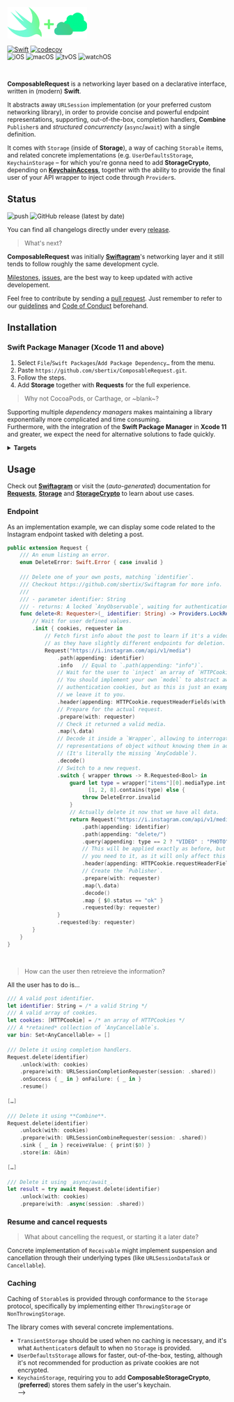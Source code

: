 <br />
<img alt="Header" src="https://raw.githubusercontent.com/sbertix/ComposableRequest/master/Resources/header.png" height="72" />
<br />

[![Swift](https://img.shields.io/badge/Swift-5.2-%23DE5C43?style=flat&logo=swift)](https://swift.org)
[![codecov](https://codecov.io/gh/sbertix/ComposableRequest/branch/main/graph/badge.svg)](https://codecov.io/gh/sbertix/ComposableRequest)
<br />
![iOS](https://img.shields.io/badge/iOS-12.0-8CFF96)
![macOS](https://img.shields.io/badge/macOS-10.14-8CFF96)
![tvOS](https://img.shields.io/badge/tvOS-12.0-8CFF96)
![watchOS](https://img.shields.io/badge/watchOS-5.0-8CFF96)

<br />

**ComposableRequest** is a networking layer based on a declarative interface, written in (modern) **Swift**.

It abstracts away `URLSession` implementation (or your preferred custom networking library), in order to provide concise and powerful endpoint representations, supporting, out-of-the-box, completion handlers, **Combine** `Publisher`s and _structured concurrencty_ (`async`/`await`) with a single definition. 

It comes with `Storage` (inside of **Storage**), a way of caching `Storable` items, and related concrete implementations (e.g. `UserDefaultsStorage`, `KeychainStorage` – for which you're gonna need to add **StorageCrypto**, depending on [**KeychainAccess**](https://github.com/kishikawakatsumi/KeychainAccess), together with the ability to provide the final user of your API wrapper to inject code through `Provider`s.

## Status
![push](https://github.com/sbertix/ComposableRequest/workflows/push/badge.svg)
![GitHub release (latest by date)](https://img.shields.io/github/v/release/sbertix/ComposableRequest)

You can find all changelogs directly under every [release](https://github.com/sbertix/ComposableRequesst/releases).

> What's next?

**ComposableRequest** was initially [**Swiftagram**](https://github.com/sbertix/Swiftagram)'s networking layer and it still tends to follow roughly the same development cycle.

[Milestones](https://github.com/sbertix/ComposableRequest/milestones), [issues](https://github.com/sbertix/ComposableRequest/issues), are the best way to keep updated with active developement.

Feel free to contribute by sending a [pull request](https://github.com/sbertix/ComposableRequest/pulls).
Just remember to refer to our [guidelines](CONTRIBUTING.md) and [Code of Conduct](CODE_OF_CONDUCT.md) beforehand.

<p />

## Installation
### Swift Package Manager (Xcode 11 and above)
1. Select `File`/`Swift Packages`/`Add Package Dependency…` from the menu.
1. Paste `https://github.com/sbertix/ComposableRequest.git`.
1. Follow the steps.
1. Add **Storage** together with **Requests** for the full experience.

> Why not CocoaPods, or Carthage, or ~blank~?

Supporting multiple _dependency managers_ makes maintaining a library exponentially more complicated and time consuming.\
Furthermore, with the integration of the **Swift Package Manager** in **Xcode 11** and greater, we expect the need for alternative solutions to fade quickly.

<details><summary><strong>Targets</strong></summary>
    <p>

- **Requests**, an HTTP client originally integrated in **Swiftagram**, the core library.
- **Storage**
- **StorageCrypto**, depending on [**KeychainAccess**](https://github.com/kishikawakatsumi/KeychainAccess), can be imported together with **Storage** to extend its functionality.     
    </p>
</details>

## Usage

Check out [**Swiftagram**](https://github.com/sbertix/Swiftagram) or visit the (_auto-generated_) documentation for [**Requests**](https://sbertix.github.io/ComposableRequest/Requests/), [**Storage**](https://sbertix.github.io/ComposableRequest/Storage/) and [**StorageCrypto**](https://sbertix.github.io/ComposableRequest/StorageCrypto/) to learn about use cases.  

### Endpoint

As an implementation example, we can display some code related to the Instagram endpoint tasked with deleting a post.

```swift
public extension Request {
    /// An enum listing an error.
    enum DeleteError: Swift.Error { case invalid }
    
    /// Delete one of your own posts, matching `identifier`.
    /// Checkout https://github.com/sbertix/Swiftagram for more info.
    ///
    /// - parameter identifier: String
    /// - returns: A locked `AnyObservable`, waiting for authentication `HTTPCookie`s.
    func delete<R: Requester>(_ identifier: String) -> Providers.LockRequester<[HTTPCookie], R, R.Requested<Bool>> {
        // Wait for user defined values.
        .init { cookies, requester in
            // Fetch first info about the post to learn if it's a video or picture
            // as they have slightly different endpoints for deletion.
            Request("https://i.instagram.com/api/v1/media")
                .path(appending: identifier)
                .info   // Equal to `.path(appending: "info")`.
                // Wait for the user to `inject` an array of `HTTPCookie`s.
                // You should implement your own `model` to abstract away
                // authentication cookies, but as this is just an example
                // we leave it to you.
                .header(appending: HTTPCookie.requestHeaderFields(with: cookies))
                // Prepare for the actual request.
                .prepare(with: requester)
                // Check it returned a valid media.
                .map(\.data)
                // Decode it inside a `Wrapper`, allowing to interrogate JSON
                // representations of object without knowing them in advance.
                // (It's literally the missing `AnyCodable`).
                .decode()
                // Switch to a new request.
                .switch { wrapper throws -> R.Requested<Bool> in
                    guard let type = wrapper["items"][0].mediaType.int(),
                          [1, 2, 8].contains(type) else {
                        throw DeleteError.invalid
                    }
                    // Actually delete it now that we have all data.
                    return Request("https://i.instagram.com/api/v1/media")
                        .path(appending: identifier)
                        .path(appending: "delete/")
                        .query(appending: type == 2 ? "VIDEO" : "PHOTO", forKey: "media_type")
                        // This will be applied exactly as before, but you can add whaterver
                        // you need to it, as it will only affect this `Request`.
                        .header(appending: HTTPCookie.requestHeaderFields(with: cookies))
                        // Create the `Publisher`.
                        .prepare(with: requester)
                        .map(\.data)
                        .decode()
                        .map { $0.status == "ok" }
                        .requested(by: requester)
                }
                .requested(by: requester)
        }
    }
}
```

<br />

> How can the user then retreieve the information?

All the user has to do is…

```swift
/// A valid post identifier.
let identifier: String = /* a valid String */
/// A valid array of cookies.
let cookies: [HTTPCookie] = /* an array of HTTPCookies */
/// A *retained* collection of `AnyCancellable`s.
var bin: Set<AnyCancellable> = []

/// Delete it using completion handlers.
Request.delete(identifier)
    .unlock(with: cookies)
    .prepare(with: URLSessionCompletionRequester(session: .shared))
    .onSuccess { _ in } onFailure: { _ in }
    .resume()
    
[…]

/// Delete it using **Combine**.
Request.delete(identifier)
    .unlock(with: cookies)
    .prepare(with: URLSessionCombineRequester(session: .shared))    
    .sink { _ in } receiveValue: { print($0) }
    .store(in: &bin)

[…]

/// Delete it using _async/await_.
let result = try await Request.delete(identifier)
    .unlock(with: cookies)
    .prepare(with: .async(session: .shared))
```

### Resume and cancel requests

> What about cancelling the request, or starting it a later date?

Concrete implementation of `Receivable` might implement suspension and cancellation through their underlying types (like `URLSessionDataTask` or `Cancellable`).  

### Caching
Caching of `Storable`s is provided through conformance to the `Storage` protocol, specifically by implementing either `ThrowingStorage` or `NonThrowingStorage`.  

The library comes with several concrete implementations.  
- `TransientStorage` should be used when no caching is necessary, and it's what `Authenticator`s default to when no `Storage` is provided.  
- `UserDefaultsStorage` allows for faster, out-of-the-box, testing, although it's not recommended for production as private cookies are not encrypted.  
- `KeychainStorage`, requiring you to add **ComposableStorageCrypto**, (**preferred**) stores them safely in the user's keychain.  
-->
